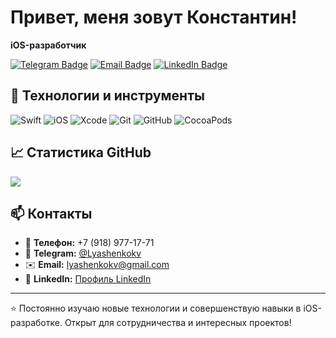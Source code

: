 # Привет, меня зовут Константин!

**iOS-разработчик**

[![Telegram Badge](https://img.shields.io/badge/-@Lyashenkokv-26A5E4?style=flat&logo=Telegram&logoColor=white)](https://t.me/Lyashenkokv)
[![Email Badge](https://img.shields.io/badge/-lyashenkokv@gmail.com-D14836?style=flat&logo=Gmail&logoColor=white)](mailto:lyashenkokv@gmail.com)
[![LinkedIn Badge](https://img.shields.io/badge/-LinkedIn-0077B5?style=flat&logo=LinkedIn&logoColor=white)](https://www.linkedin.com/in/lyashenkokv/)

## 🔧 Технологии и инструменты

![Swift](https://img.shields.io/badge/-Swift-FA7343?style=flat&logo=Swift&logoColor=black)
![iOS](https://img.shields.io/badge/-iOS-000000?style=flat&logo=Apple&logoColor=black)
![Xcode](https://img.shields.io/badge/-Xcode-1575F9?style=flat&logo=Xcode&logoColor=black)
![Git](https://img.shields.io/badge/-Git-F05032?style=flat&logo=Git&logoColor=black)
![GitHub](https://img.shields.io/badge/-GitHub-181717?style=flat&logo=GitHub&logoColor=black)
![CocoaPods](https://img.shields.io/badge/-CocoaPods-EE3322?style=flat&logo=CocoaPods&logoColor=black)

## 📈 Статистика GitHub

<picture>
  <source 
    srcset="https://github-readme-stats.vercel.app/api?username=LyashenkoKV&show_icons=true&theme=dark&hide_border=true&bg_color=00000000"
    media="(prefers-color-scheme: dark)"
  />
  <source
    srcset="https://github-readme-stats.vercel.app/api?username=LyashenkoKV&show_icons=true&theme=default&hide_border=true&bg_color=00000000"
    media="(prefers-color-scheme: light), (prefers-color-scheme: no-preference)"
  />
  <img src="https://github-readme-stats.vercel.app/api?username=LyashenkoKV&show_icons=true&hide_border=true&bg_color=00000000" />
</picture>

## 📫 Контакты

- 📱 **Телефон:** +7 (918) 977-17-71
- 💬 **Telegram:** [@Lyashenkokv](https://t.me/Lyashenkokv)
- ✉️ **Email:** [lyashenkokv@gmail.com](mailto:lyashenkokv@gmail.com)
- 💼 **LinkedIn:** [Профиль LinkedIn](https://www.linkedin.com/in/lyashenkokv/)

---

⭐️ Постоянно изучаю новые технологии и совершенствую навыки в iOS-разработке. Открыт для сотрудничества и интересных проектов!
